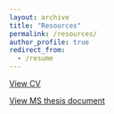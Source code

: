 ```yaml
---
layout: archive
title: "Resources"
permalink: /resources/
author_profile: true
redirect_from:
  - /resume
---
```


<a href="https://github.com/himarshaj/himarshaj.github.io/blob/master/Resources/Resume_Himarsha_March2022.pdf" target="_blank">View CV</a>

<a href="https://github.com/himarshaj/himarshaj.github.io/blob/master/Resources/MSThesis_SupportingIGPostsIA.pdf" target="_blank">View MS thesis document</a>


